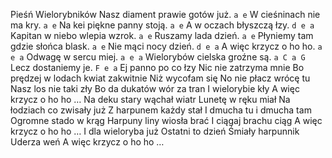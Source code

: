 Pieśń Wielorybników
Nasz diament prawie gotów już. `a e`
W cieśninach nie ma kry. `a e`
Na kei piękne panny stoją. `a e`
A w oczach błyszczą łzy. `d e a`
Kapitan w niebo wlepia wzrok. `a e`
Ruszamy lada dzień. `a e`
Płyniemy tam gdzie słońca blask. `a e`
Nie mąci nocy dzień. `d e a`
A więc krzycz o ho ho. `a e a`
Odwagę w sercu miej. `a e a`
Wielorybów cielska groźne są. `a C a G`
Lecz dostaniemy je. `F e a`
Ej panno po co łzy
Nic nie zatrzyma mnie
Bo prędzej w lodach kwiat zakwitnie
Niż wycofam się
No nie płacz wrócę tu
Nasz los nie taki zły
Bo da dukatów wór za tran
I wielorybie kły
A więc krzycz o ho ho …
Na deku stary wąchał wiatr
Lunetę w ręku miał
Na łodziach co zwisały już
Z harpunem każdy stał
I dmucha tu i dmucha tam
Ogromne stado w krąg
Harpuny liny wiosła brać
I ciągaj brachu ciąg
A więc krzycz o ho ho …
I dla wieloryba już
Ostatni to dzień
Śmiały harpunnik
Uderza weń
A więc krzycz o ho ho …